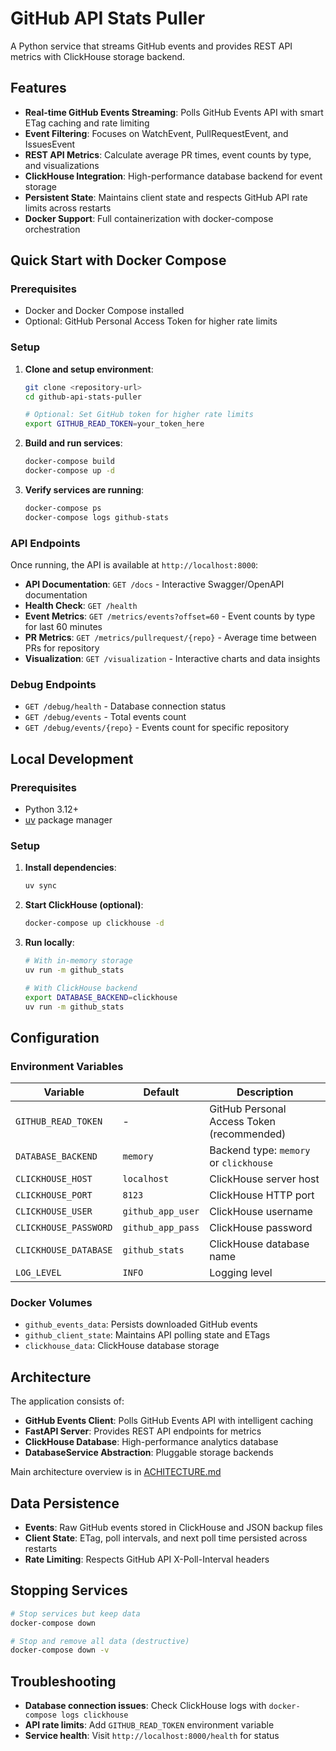 # GitHub API Stats Puller

A Python service that streams GitHub events and provides REST API metrics with ClickHouse storage backend.

## Features

- **Real-time GitHub Events Streaming**: Polls GitHub Events API with smart ETag caching and rate limiting
- **Event Filtering**: Focuses on WatchEvent, PullRequestEvent, and IssuesEvent
- **REST API Metrics**: Calculate average PR times, event counts by type, and visualizations  
- **ClickHouse Integration**: High-performance database backend for event storage
- **Persistent State**: Maintains client state and respects GitHub API rate limits across restarts
- **Docker Support**: Full containerization with docker-compose orchestration

## Quick Start with Docker Compose

### Prerequisites

- Docker and Docker Compose installed
- Optional: GitHub Personal Access Token for higher rate limits

### Setup

1. **Clone and setup environment**:
   ```bash
   git clone <repository-url>
   cd github-api-stats-puller
   
   # Optional: Set GitHub token for higher rate limits
   export GITHUB_READ_TOKEN=your_token_here
   ```

2. **Build and run services**:
   ```bash
   docker-compose build
   docker-compose up -d
   ```

3. **Verify services are running**:
   ```bash
   docker-compose ps
   docker-compose logs github-stats
   ```

### API Endpoints

Once running, the API is available at `http://localhost:8000`:

- **API Documentation**: `GET /docs` - Interactive Swagger/OpenAPI documentation
- **Health Check**: `GET /health`
- **Event Metrics**: `GET /metrics/events?offset=60` - Event counts by type for last 60 minutes
- **PR Metrics**: `GET /metrics/pullrequest/{repo}` - Average time between PRs for repository
- **Visualization**: `GET /visualization` - Interactive charts and data insights

### Debug Endpoints

- `GET /debug/health` - Database connection status
- `GET /debug/events` - Total events count 
- `GET /debug/events/{repo}` - Events count for specific repository

## Local Development

### Prerequisites

- Python 3.12+
- [uv](https://docs.astral.sh/uv/) package manager

### Setup

1. **Install dependencies**:
   ```bash
   uv sync
   ```

2. **Start ClickHouse (optional)**:
   ```bash
   docker-compose up clickhouse -d
   ```

3. **Run locally**:
   ```bash
   # With in-memory storage
   uv run -m github_stats
   
   # With ClickHouse backend
   export DATABASE_BACKEND=clickhouse
   uv run -m github_stats
   ```

## Configuration

### Environment Variables

| Variable              | Default           | Description                                |
|-----------------------|-------------------|--------------------------------------------|
| `GITHUB_READ_TOKEN`   | -                 | GitHub Personal Access Token (recommended) |
| `DATABASE_BACKEND`    | `memory`          | Backend type: `memory` or `clickhouse`     |
| `CLICKHOUSE_HOST`     | `localhost`       | ClickHouse server host                     |
| `CLICKHOUSE_PORT`     | `8123`            | ClickHouse HTTP port                       |
| `CLICKHOUSE_USER`     | `github_app_user` | ClickHouse username                        |
| `CLICKHOUSE_PASSWORD` | `github_app_pass` | ClickHouse password                        |
| `CLICKHOUSE_DATABASE` | `github_stats`    | ClickHouse database name                   |
| `LOG_LEVEL`           | `INFO`            | Logging level                              |

### Docker Volumes

- `github_events_data`: Persists downloaded GitHub events
- `github_client_state`: Maintains API polling state and ETags
- `clickhouse_data`: ClickHouse database storage

## Architecture

The application consists of:

- **GitHub Events Client**: Polls GitHub Events API with intelligent caching
- **FastAPI Server**: Provides REST API endpoints for metrics
- **ClickHouse Database**: High-performance analytics database
- **DatabaseService Abstraction**: Pluggable storage backends

Main architecture overview is in [ACHITECTURE.md](/ARCHITECTURE.md)

## Data Persistence

- **Events**: Raw GitHub events stored in ClickHouse and JSON backup files
- **Client State**: ETag, poll intervals, and next poll time persisted across restarts
- **Rate Limiting**: Respects GitHub API X-Poll-Interval headers

## Stopping Services

```bash
# Stop services but keep data
docker-compose down

# Stop and remove all data (destructive)
docker-compose down -v
```

## Troubleshooting

- **Database connection issues**: Check ClickHouse logs with `docker-compose logs clickhouse`
- **API rate limits**: Add `GITHUB_READ_TOKEN` environment variable
- **Service health**: Visit `http://localhost:8000/health` for status
